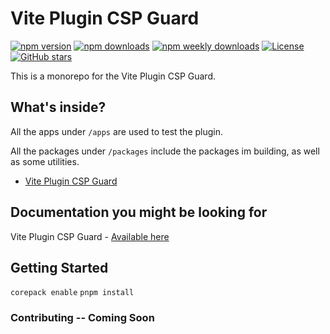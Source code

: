 # Vite Plugin CSP Guard

<!-- BEGIN BADGES -->
[![npm version](https://img.shields.io/npm/v/vite-plugin-csp-guard)](https://www.npmjs.com/package/vite-plugin-csp-guard)
[![npm downloads](https://img.shields.io/npm/dt/vite-plugin-csp-guard)](https://www.npmjs.com/package/vite-plugin-csp-guard)
[![npm weekly downloads](https://img.shields.io/npm/dw/vite-plugin-csp-guard)](https://www.npmjs.com/package/vite-plugin-csp-guard)
[![License](https://img.shields.io/npm/l/vite-plugin-csp-guard)](https://github.com/tsotimus/csp/blob/main/LICENSE)
[![GitHub stars](https://img.shields.io/github/stars/tsotimus/csp?style=social)](https://github.com/tsotimus/csp)
<!-- END BADGES -->

This is a monorepo for the Vite Plugin CSP Guard.

## What's inside?

All the apps under `/apps` are used to test the plugin.

All the packages under `/packages` include the packages im building, as well as some utilities.

- [Vite Plugin CSP Guard](https://npmjs.com/package/vite-plugin-csp-guard)

## Documentation you might be looking for

Vite Plugin CSP Guard - [Available here](https://vite-csp.tsotne.co.uk)

## Getting Started

`corepack enable`
`pnpm install`

### Contributing -- Coming Soon
